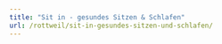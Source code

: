 ```yaml
---
title: "Sit in - gesundes Sitzen & Schlafen"
url: /rottweil/sit-in-gesundes-sitzen-und-schlafen/
---
```

